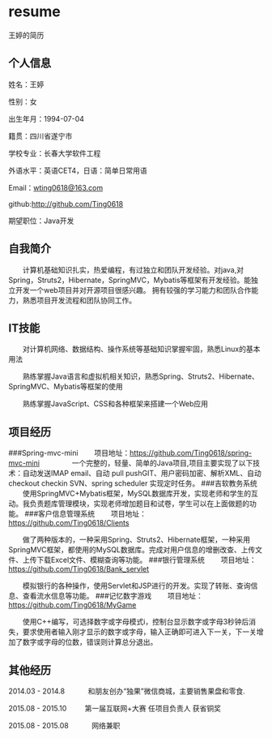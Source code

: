 # resume
王婷的简历

## 个人信息
姓名：王婷

性别：女

出生年月：1994-07-04

籍贯：四川省遂宁市

学校专业：长春大学软件工程

外语水平：英语CET4，日语：简单日常用语

Email：wting0618@163.com

github:http://github.com/Ting0618

期望职位：Java开发
## 自我简介
　　计算机基础知识扎实，热爱编程，有过独立和团队开发经验。对java,对Spring，Struts2，Hibernate，SpringMVC，Mybatis等框架有开发经验。能独立开发一个web项目并对开源项目很感兴趣。
拥有较强的学习能力和团队合作能力，熟悉项目开发流程和团队协同工作。
## IT技能
　　对计算机网络、数据结构、操作系统等基础知识掌握牢固，熟悉Linux的基本用法

　　熟练掌握Java语言和虚拟机相关知识，熟悉Spring、Struts2、Hibernate、SpringMVC、Mybatis等框架的使用

　　熟练掌握JavaScript、CSS和各种框架来搭建一个Web应用
## 项目经历
###Spring-mvc-mini
　　项目地址：https://github.com/Ting0618/spring-mvc-mini
　　
　　一个完整的，轻量、简单的Java项目,项目主要实现了以下技术：自动发送IMAP email、自动 pull pushGIT、用户密码加密、解析XML、自动checkout checkin SVN、spring scheduler 实现定时任务。
###吉软教务系统
　　使用SpringMVC+Mybatis框架，MySQL数据库开发，实现老师和学生的互动。我负责题库管理模块，实现老师增加题目和试卷，学生可以在上面做题的功能。
###客户信息管理系统
　　项目地址：https://github.com/Ting0618/Clients

　　做了两种版本的，一种采用Spring、Struts2、Hibernate框架，一种采用SpringMVC框架，都使用的MySQL数据库。完成对用户信息的增删改查、上传文件、上传下载Excel文件、模糊查询等功能。
###银行管理系统
　　项目地址：https://github.com/Ting0618/Bank_servlet

　　模拟银行的各种操作，使用Servlet和JSP进行的开发。实现了转账、查询信息、查看流水信息等功能。
###记忆数字游戏
　　项目地址：https://github.com/Ting0618/MyGame

　　使用C++编写，可选择数字或字母模式i，控制台显示数字或字母3秒钟后消失，要求使用者输入刚才显示的数字或字母，输入正确即可进入下一关，下一关增加了数字或字母的位数，错误则计算总分退出。
## 其他经历
 2014.03 - 2014.8  　　　和朋友创办“独果”微信商城，主要销售果盘和零食.
 
 2015.08 - 2015.10  　 　第一届互联网+大赛      任项目负责人     获省铜奖
 
 2015.08 - 2015.08  　　　网络兼职

